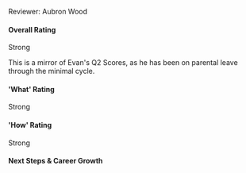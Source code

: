 Reviewer: Aubron Wood

#### **Overall Rating**

Strong

This is a mirror of Evan's Q2 Scores, as he has been on parental leave through the minimal cycle.

#### **'What' Rating**

Strong

#### **'How' Rating**

Strong

#### **Next Steps & Career Growth**

	  
